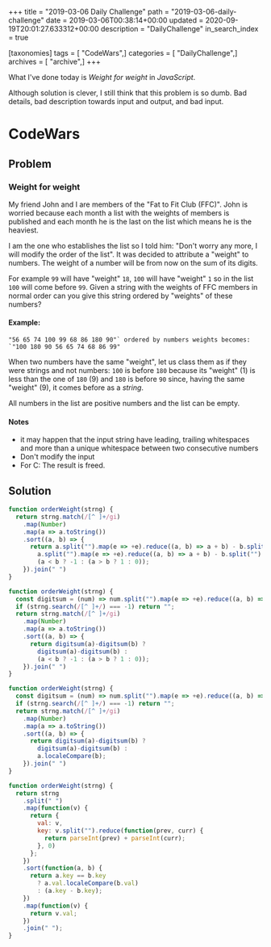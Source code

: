 +++
title = "2019-03-06 Daily Challenge"
path = "2019-03-06-daily-challenge"
date = 2019-03-06T00:38:14+00:00
updated = 2020-09-19T20:01:27.633312+00:00
description = "DailyChallenge"
in_search_index = true

[taxonomies]
tags = [ "CodeWars",]
categories = [ "DailyChallenge",]
archives = [ "archive",]
+++

What I've done today is *Weight for weight* in *JavaScript*.

Although solution is clever, I still think that this problem is so dumb. Bad details, bad description towards input and output, and bad input.

<!--more-->

# CodeWars

## Problem

### Weight for weight

My friend John and I are members of the "Fat to Fit Club (FFC)". John is 
worried because each month a list with the weights of members is published 
and each month he is the last on the list which means he is the heaviest.

I am the one who establishes the list so I told him: "Don't worry any more, 
I will modify the order of the list". It was decided to attribute a "weight" 
to numbers. The weight of a number will be from now on the sum of its digits.

For example `99` will have "weight" `18`, `100` will have "weight" `1` so in 
the list `100` will come before `99`. Given a string with the weights of FFC 
members in normal order can you give this string ordered by "weights" of these numbers?

#### Example:

```
"56 65 74 100 99 68 86 180 90"` ordered by numbers weights becomes: `"100 180 90 56 65 74 68 86 99"
```

When two numbers have the same "weight", let us class them as if they were 
strings and not numbers: `100` is before `180` because its "weight" (1) is 
less than the one of `180` (9) and `180` is before `90` since, having the 
same "weight" (9), it comes before as a *string*.

All numbers in the list are positive numbers and the list can be empty.

#### Notes

- it may happen that the input string have leading, trailing whitespaces and more than a unique whitespace between two consecutive numbers
- Don't modify the input
- For C: The result is freed.

## Solution

```js
function orderWeight(strng) {
  return strng.match(/[^ ]+/gi)
    .map(Number)
    .map(a => a.toString())
    .sort((a, b) => {
      return a.split("").map(e => +e).reduce((a, b) => a + b) - b.split("").map(e => +e).reduce((a, b) => a + b) ?
        a.split("").map(e => +e).reduce((a, b) => a + b) - b.split("").map(e => +e).reduce((a, b) => a + b) :
        (a < b ? -1 : (a > b ? 1 : 0));
    }).join(" ")
}

function orderWeight(strng) {
  const digitsum = (num) => num.split("").map(e => +e).reduce((a, b) => a + b);
  if (strng.search(/[^ ]+/) === -1) return "";
  return strng.match(/[^ ]+/gi)
    .map(Number)
    .map(a => a.toString())
    .sort((a, b) => {
      return digitsum(a)-digitsum(b) ?
        digitsum(a)-digitsum(b) :
        (a < b ? -1 : (a > b ? 1 : 0));
    }).join(" ")
}

function orderWeight(strng) {
  const digitsum = (num) => num.split("").map(e => +e).reduce((a, b) => a + b);
  if (strng.search(/[^ ]+/) === -1) return "";
  return strng.match(/[^ ]+/gi)
    .map(Number)
    .map(a => a.toString())
    .sort((a, b) => {
      return digitsum(a)-digitsum(b) ?
        digitsum(a)-digitsum(b) :
        a.localeCompare(b);
    }).join(" ")
}

function orderWeight(strng) {
  return strng
    .split(" ")
    .map(function(v) {  
      return {
        val: v,
        key: v.split("").reduce(function(prev, curr) {
          return parseInt(prev) + parseInt(curr);
        }, 0)
      };
    })
    .sort(function(a, b) {
      return a.key == b.key 
        ? a.val.localeCompare(b.val)
        : (a.key - b.key);
    })
    .map(function(v) {
      return v.val;
    })
    .join(" ");
}
```